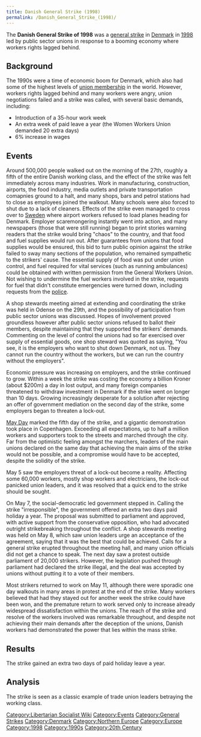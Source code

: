 ```yaml
---
title: Danish General Strike (1998)
permalink: /Danish_General_Strike_(1998)/
---
```


The **Danish General Strike of 1998** was a [general
strike](List_of_General_Strikes.md "wikilink") in
[Denmark](Denmark.md "wikilink") in
[1998](Timeline_of_Libertarian_Socialism_in_Northern_Europe.md "wikilink")
led by public sector unions in response to a booming economy where
workers rights lagged behind.

## Background

The 1990s were a time of economic boom for Denmark, which also had some
of the highest levels of [union membership](Trade_Union.md "wikilink") in
the world. However, workers rights lagged behind and many workers were
angry, union negotiations failed and a strike was called, with several
basic demands, including:

- Introduction of a 35-hour work week
- An extra week of paid leave a year (the Women Workers Union demanded
  20 extra days)
- 6% increase in wages

## Events

Around 500,000 people walked out on the morning of the 27th, roughly a
fifth of the entire Danish working class, and the effect of the strike
was felt immediately across many industries. Work in manufacturing,
construction, airports, the food industry, media outlets and private
transportation comapnies ground to a halt, and many shops, bars and
petrol stations had to close as employees joined the walkout. Many
schools were also forced to shut due to a lack of cleaners. Effects of
the strike even managed to cross over to [Sweden](Sweden.md "wikilink")
where airport workers refused to load planes heading for Denmark.
Employer scaremongering instantly went into action, and many newspapers
(those that were still running) began to print stories warning readers
that the strike would bring "chaos" to the country, and that food and
fuel supplies would run out. After guarantees from unions that food
supplies would be ensured, this bid to turn public opinion against the
strike failed to sway many sections of the population, who remained
sympathetic to the strikers' cause. The essential supply of food was put
under union control, and fuel required for vital services (such as
running ambulances) could be obtained with written permission from the
General Workers Union. Not wishing to undermine the fuel workers
involved in the strike, requests for fuel that didn't constitute
emergencies were turned down, including requests from the
[police](police.md "wikilink").

A shop stewards meeting aimed at extending and coordinating the strike
was held in Odense on the 29th, and the possibility of participation
from public sector unions was discussed. Hopes of involvement proved
groundless however after public sector unions refused to ballot their
members, despite maintaining that they supported the strikers' demands.
Commenting on the level of control the unions had so far exercised over
supply of essential goods, one shop steward was quoted as saying, "You
see, it is the employers who want to shut down Denmark, not us. They
cannot run the country without the workers, but we can run the country
without the employers".

Economic pressure was increasing on employers, and the strike continued
to grow. Within a week the strike was costing the economy a billion
Kroner (about \$200m) a day in lost output, and many foreign companies
threatened to withdraw investment in Denmark if the strike went on
longer than 10 days. Growing increasingly desperate for a solution after
rejecting an offer of government mediation on the second day of the
strike, some employers began to threaten a lock-out.

[May Day](May_Day.md "wikilink") marked the fifth day of the strike, and a
gigantic demonstration took place in Copenhagen. Exceeding all
expectations, up to half a million workers and supporters took to the
streets and marched through the city. Far from the optimistic feeling
amongst the marchers, leaders of the main unions declared on the same
day that achieving the main aims of the strike would not be possible,
and a compromise would have to be accepted, despite the solidity of the
strike.

May 5 saw the employers threat of a lock-out become a reality. Affecting
some 60,000 workers, mostly shop workers and electricians, the lock-out
panicked union leaders, and it was resolved that a quick end to the
strike should be sought.

On May 7, the social-democratic led government stepped in. Calling the
strike "irresponsible", the government offered an extra two days paid
holiday a year. The proposal was submitted to parliament and approved,
with active support from the conservative opposition, who had advocated
outright strikebreaking throughout the conflict. A shop stewards meeting
was held on May 8, which saw union leaders urge an acceptance of the
agreement, saying that it was the best that could be achieved. Calls for
a general strike erupted throughout the meeting hall, and many union
officials did not get a chance to speak. The next day saw a protest
outside parliament of 20,000 strikers. However, the legislation pushed
through parliament had declared the strike illegal, and the deal was
accepted by unions without putting it to a vote of their members.

Most strikers returned to work on May 11, although there were sporadic
one day walkouts in many areas in protest at the end of the strike. Many
workers believed that had they stayed out for another week the strike
could have been won, and the premature return to work served only to
increase already widespread dissatisfaction within the unions. The reach
of the strike and resolve of the workers involved was remarkable
throughout, and despite not achieving their main demands after the
deception of the unions, Danish workers had demonstrated the power that
lies within the mass strike.

## Results

The strike gained an extra two days of paid holiday leave a year.

## Analysis

The strike is seen as a classic example of trade union leaders betraying
the working class.

[Category:Libertarian Socialist
Wiki](Category:Libertarian_Socialist_Wiki.md "wikilink")
[Category:Events](Category:Events.md "wikilink") [Category:General
Strikes](Category:General_Strikes.md "wikilink")
[Category:Denmark](Category:Denmark.md "wikilink") [Category:Northern
Europe](Category:Northern_Europe.md "wikilink")
[Category:Europe](Category:Europe.md "wikilink")
[Category:1998](Category:1998.md "wikilink")
[Category:1990s](Category:1990s.md "wikilink") [Category:20th
Century](Category:20th_Century.md "wikilink")